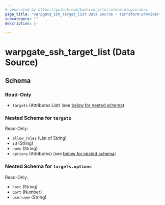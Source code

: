 ```yaml
---
# generated by https://github.com/hashicorp/terraform-plugin-docs
page_title: "warpgate_ssh_target_list Data Source - terraform-provider-warpgate"
subcategory: ""
description: |-
  
---
```


# warpgate_ssh_target_list (Data Source)





<!-- schema generated by tfplugindocs -->
## Schema

### Read-Only

- `targets` (Attributes List) (see [below for nested schema](#nestedatt--targets))

<a id="nestedatt--targets"></a>
### Nested Schema for `targets`

Read-Only:

- `allow_roles` (List of String)
- `id` (String)
- `name` (String)
- `options` (Attributes) (see [below for nested schema](#nestedatt--targets--options))

<a id="nestedatt--targets--options"></a>
### Nested Schema for `targets.options`

Read-Only:

- `host` (String)
- `port` (Number)
- `username` (String)


